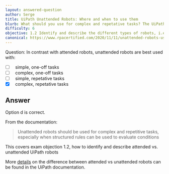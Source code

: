 ```yaml
---
layout: answered-question
author: Serge
title: UiPath Unattended Robots: Where and when to use them
blurb: What should you use for complex and repetative tasks? The UiPath Associate Exam tests you on this RPA concept.
difficulty: 6
objective: 1.2 Identify and describe the different types of robots, i.e., attended versus unattended robots
canonical: https://www.rpacertified.com/2020/11/11/unattended-robots-use-case.html
---
```



Question: In contrast with attended robots, unattended robots are best used with:

- [ ] &nbsp;  simple, one-off tasks
- [ ] &nbsp;  complex, one-off tasks
- [ ] &nbsp;  simple, repetative tasks
- [x] &nbsp;  complex, repetative tasks

## Answer 

Option d is correct.

From the documentation:

> Unattended robots should be used for complex and repetitive tasks, especially when structured rules can be used to evaluate conditions

This covers exam objection 1.2,  how to identify and describe attended vs. unattended UiPath robots

More [details](https://docs.uipath.com/orchestrator/docs/attended-vs-unattended-automation) on the difference between attended vs unattended robots can be found in the UiPath documentation.


